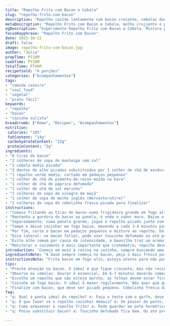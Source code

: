```yaml
---
title: "Repolho Frito com Bacon e Cebola"
slug: "repolho-frito-com-bacon"
description: "Repolho cozido lentamente com bacon crocante, cebolas douradas e um toque ácido de vinagre de maçã. Texturas macias e sabores robustos do sul, ajustados para uma pitada de baunilha no lugar do alho comum. Técnica focada em reconhecer o ponto certo do repolho, sabor equilibrado com molho inglês e especiarias aromáticas. Bacon usado para gordura e sabor, cebola nunca queimada. Receita rendendo 6 porções com perfil nutricional moderado em gorduras e fibras. Cozimento cuidadoso para não deixar o repolho murchar demais e para intensificar aromas escondidos na gordura do bacon."
metaDescription: "Repolho Frito com Bacon e Cebola, molho crujiente e perfume de baunilha. Aprenda essa receita sulista com um toque diferente"
ogDescription: "Experimente Repolho Frito com Bacon e Cebola. Mistura perfeita de sabores e texturas. Simples, gostoso e surpreendente"
focusKeyphrase: "Repolho Frito com Bacon"
date: 2025-10-22
draft: false
image: repolho-frito-com-bacon.jpg
author: "Julia"
prepTime: PT18M
cookTime: PT28M
totalTime: PT46M
recipeYield: "6 porções"
categories: ["Acompanhamentos"]
tags:
- "comida caseira"
- "soul food"
- "vegetal"
- "prato fácil"
keywords:
- "repolho"
- "bacon"
- "cozinha sulista"
breadcrumb: ["Home", "Recipes", "Acompanhamentos"]
nutrition: 
 calories: "185"
 fatContent: "14g"
 carbohydrateContent: "12g"
 proteinContent: "5g"
ingredients:
- "6 tiras de bacon"
- "2 colheres de sopa de manteiga sem sal"
- "1 cebola média picada"
- "2 dentes de alho picados substituídos por 1 colher de chá de essência de baunilha (twist criativo)"
- "1 repolho verde médio, cortado em pedaços pequenos"
- "1 colher de chá de pimenta-do-reino moída na hora"
- "1 colher de chá de páprica defumada"
- "1 colher de chá de sal marinho"
- "2 colheres de sopa de vinagre de maçã"
- "1 colher de sopa de molho inglês (Worcestershire)"
- "2 colheres de sopa de cebolinha fresca picada para finalizar"
instructions:
- "Comece fritando as tiras de bacon numa frigideira grande em fogo alto. Não mexa muito, deixe aquela crocância quase estalando, quando estiver no ponto tire e deixe escorrer sobre papel-toalha. Bacon não pode embolar, deve ficar crocante mas não duro demais."
- "Mantenha a gordura do bacon na panela, é onde o sabor mora. Baixe o fogo para médio-alto, coloque manteiga, cebola e o toque de baunilha no lugar do alho tradicional — vai parecer estranho, mas dá um perfume sutil. Mexa sempre para as cebolas começarem a dourar, aquelas primeiras bordas coradas são ouro puro, sinal que virou sabor. Em cerca de 6-7 minutos ficam no ponto."
- "Separadamente, numa panela grande, jogue o repolho picado junto com as cebolas, manteiga, gordura do bacon, e todos os temperos: pimenta, páprica e sal. Regue com vinagre de maçã e molho inglês. Misture até o repolho ficar bem coberto, brilhando, quase deixando um cheiro agridoce que começa a abrir o apetite."
- "Tampe e deixe cozinhar em fogo baixo, mexendo a cada 3-4 minutos para evitar que grude ou queime no fundo. Sinta pela textura; repolho deve amolecer mas ainda manter forma — não queremos aquele vegetal cozido demais e murcho. Entre 12 e 17 minutos deve estar no ponto, com visual colorido e cheiro intenso."
- "Por fim, corte o bacon em pedaços pequenos e misture ao repolho. Dá a crocância, sabor defumado forte, textura contrastante com o repolho macio. Finalize com cebolinha picada para frescor e cor. Sirva quente."
- "Dica lateral: se bacon faltar, pode usar toucinho defumado ou até presunto cru picado; o segredo é a gordura saborosa para o refogado."
- "Evite alho comum por causa da intensidade, a baunilha traz um aroma mais sutil que não domina o prato."
- "Monitorar o cozimento é mais importante que cronômetro; repolho deve estar cozido mas ainda firme, mantendo uma leve crocância interna."
introduction: "Começo em meio à rotina na cozinha, sempre buscando uma versão mais rica e nada monótona de repolho. Bacon crocante é ponto chave, e o uso da essência de baunilha no lugar do alho foi um achado inesperado, tira o prato da mesmice e dá um perfume delicado. O quente da frigideira, a manteiga derretendo junto com a gordura do bacon, o cheiro da cebola que vai mudando de cor trazendo promessa... O vinagre de maçã e molho inglês dão o punch ácido e umami, que rompe a gordura e faz o conjunto ficar interessante. O tempo de cozimento? Observe com os olhos e dedos, até o repolho aceitar e soltar um som macio ao ser mexido, a textura deve ser a de quem resiste um pouco ao garfo. Faço para a família, já virou clássico que agrada mesmo os que torciam o nariz para repolho antes."
ingredientsNote: "A base sempre começa no bacon, peça o mais fresco possível. Prefira cortes que tenham equilíbrio entre gordura e carne para crocância sem ressecar. Manteiga ajuda no caramelizado, mas para variações tente óleo de coco para um toque exótico, só saiba que muda sabor. A essência de baunilha foi um risco, mas vale pelo aroma delicado, quem não quiser, use alho comum bem picado, porém cuidado para não queimar. Vinagre de maçã deve ser de boa procedência, não muito ácido, porque equilibra o sal e a gordura. O molho inglês é aquele personagem que traz umami, impossível tirar. Temperos são simples e clássicos, para não competir com os ingredientes principais."
instructionsNote: "Frite bacon em fogo alto, esteja atento para não passar do ponto e virar um torresmo. Retire do fogo e não descarte a gordura que ficou na frigideira. Baixe para médio-alto, adicione manteiga e cebola para dourar — o aroma que sobe é um guia, cebolas começando a caramelizar indicam outro passo. A baunilha entra ao mesmo tempo, misturada para perfumar suavemente. Numa panela grande, combine o repolho, cebolas, gordura, temperos, vinagre e molho inglês. Cozinhe tampado em fogo baixo, mexendo frequentemente para que nada grude e para uniformizar calor; cheiro e textura indicam finalização. Repolho deve ficar macio e brilhante, jamais mole demais. Finalize com bacon picado para contraste e cebolinha fresca, que dá cor e refrescância. Essa sequência é fruto de correções ao longo de muitos testes, priorizando aromas e texturas que desafiam o trivial."
tips:
- "Preste atenção no bacon. O ideal é que fique crocante, mas não ressecar. Tire do fogo assim que estiver dourado. Garanta que a gordura fique na panela. Isso traz sabor inigualável ao prato."
- "Observe as cebolas. Dourar é essencial. Em 6-7 minutos deverão começar a caramelizar. Fique atento ao cheiro, aroma marcante é sinal de que tudo está no caminho certo. É a vez da baunilha entrar, aroma suave."
- "Escolha um repolho que não esteja murcho, as folhas devem estar firmes. O vinagre de maçã traz acidez necessária, mas pode trocar por vinagre de vinho branco. O prato muda um pouco de gosto. Use sal com moderação, bacon já é salgado."
- "Cozinhe em fogo baixo. O ideal é mexer regularmente. Não quer que queime no fundo que arruína tudo. O repolho precisa ficar macio mas não mole demais. Sempre verifique com o garfo a textura."
- "Finalize com bacon, que deve ser picado pequeno. Cebolinha fresca dá frescor. Não exagere, uma colher é suficiente. O equilíbrio entre texturas é fundamental. Isso tira o prato da mesmice da cozinha."
faq:
- "q: Qual a ponta ideal do repolho? a: Faça o teste com o garfo, deve resistir um pouco. Visual deve ser brilhante enquanto mantém formato. Então está pronto."
- "q: O que fazer se o repolho cozinhar demais? a: Se passar do ponto, não tem como voltar. Pode tentar misturar com batatas, que absorvem o excesso de textura."
- "q: Como armazenar o repolho frito? a: Pode guardar em pote hermético. Dura 3 a 4 dias na geladeira. Refrigerado, perde crocância."
- "q: Posso substituir bacon? a: Toucinho defumado fica bem. Ou até presunto. Salário do prato pode mudar, mas ainda é saboroso. Fica crocante dependendo do jeito que cozinhar."

---
```

